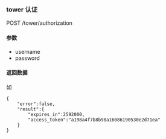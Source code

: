 <!--Meta
category:DTask
title:Tower 接口
DO NOT Delete Meta Above -->


### tower 认证

POST /tower/authorization

#### 参数
* username
* password

#### 返回数据
如
```
{
	"error":false,
	"result":{
		"expires_in":2592000,
		"access_token":"a198a4f7b8b98a16086190530e2d71ea"
	}
}
```
